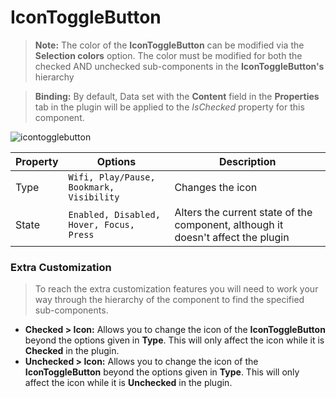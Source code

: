 # IconToggleButton

> **Note:** The color of the **IconToggleButton** can be modified via the **Selection colors** option. The color must be modified for both the checked AND unchecked sub-components in the **IconToggleButton's** hierarchy

> **Binding:** By default, Data set with the **Content** field in the **Properties** tab in the plugin will be applied to the *IsChecked* property for this component.

![icontogglebutton](./images/icontogglebutton.png)

| Property | Options                                  | Description                                                  |
| -------- | ---------------------------------------- | ------------------------------------------------------------ |
| Type     | `Wifi, Play/Pause, Bookmark, Visibility` | Changes the icon                                             |
| State    | `Enabled, Disabled, Hover, Focus, Press` | Alters the current state of the component, although it doesn't affect the plugin |

### Extra Customization

> To reach the extra customization features you will need to work your way through the hierarchy of the component to find the specified sub-components.  

- **Checked > Icon:** Allows you to change the icon  of the **IconToggleButton** beyond the options given in **Type**. This will only affect the icon while it is **Checked** in the plugin.
- **Unchecked > Icon:** Allows you to change the icon  of the **IconToggleButton** beyond the options given in **Type**. This will only affect the icon while it is **Unchecked** in the plugin.
